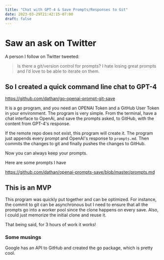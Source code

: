```yaml
---
title: "Chat with GPT-4 & Save Prompts/Responses to Git"
date: 2023-03-29T21:42:15-07:00
draft: false
---
```



# Saw an ask on Twitter
A person I follow on Twitter tweeted:
> Is there a git/version control for prompts? I hate losing great prompts and I’d love to be able to iterate on them.

## So I created a quick command line chat to GPT-4

https://github.com/dathan/go-openai-prompt-git-save

It is a go program, and you need an OPENAI Token and a GitHub User Token in your environment. The program is very simple. From the terminal, have a chat interface to OpenAi, and save the prompts asked, to GitHub, with the content from GPT-4's response.

If the remote repo does not exist, this program will create it. The program just appends every prompt and OpenAI's response to `prompts.md`. Then commits the changes to git and finally pushes the changes to GitHub.

Now you can always keep your prompts.

Here are some prompts I have

https://github.com/dathan/openai-prompts-save/blob/master/prompts.md


## This is an MVP

This program was quickly put together and can be optimized. For instance, the commit to git can be asynchronous but I need to ensure that all the prompts go into a worker pool since the clone happens on every save. Also, I could just memorize the initial clone and reuse it.

That being said, for 3 hours of work it works!

### Some musings

Google has an API to GitHub and created the go package, which is pretty cool.
